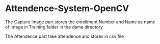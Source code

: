 # Attendence-System-OpenCV

The Capture Image part stores the enrollment Number and Name as name of Image in Training folder in the dame directory

The Attendence part take attendence and stores in csv file 

